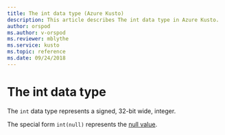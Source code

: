 ```yaml
---
title: The int data type (Azure Kusto)
description: This article describes The int data type in Azure Kusto.
author: orspod
ms.author: v-orspod
ms.reviewer: mblythe
ms.service: kusto
ms.topic: reference
ms.date: 09/24/2018
---
```

# The int data type

The `int` data type represents a signed, 32-bit wide, integer.

The special form `int(null)` represents the [null value](null-values.md).